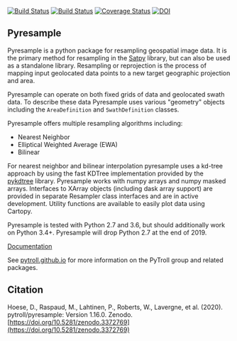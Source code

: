 [![Build Status](https://travis-ci.com/pytroll/pyresample.svg?branch=master)](https://travis-ci.org/pytroll/pyresample)
[![Build Status](https://dev.azure.com/pytroll/pyresample/_apis/build/status/pytroll.pyresample?branchName=master)](https://dev.azure.com/pytroll/pyresample/_build/latest?definitionId=1&branchName=master)
[![Coverage Status](https://coveralls.io/repos/github/pytroll/pyresample/badge.svg?branch=master)](https://coveralls.io/github/pytroll/pyresample?branch=master)
[![DOI](https://zenodo.org/badge/DOI/10.5281/zenodo.3372769.svg)](https://doi.org/10.5281/zenodo.3372769)


Pyresample
----------

Pyresample is a python package for resampling geospatial image data. It is the
primary method for resampling in the [Satpy](https://github.com/pytroll/satpy)
library, but can also be used as a standalone library. Resampling or
reprojection is the process of mapping input geolocated data points to a
new target geographic projection and area.

Pyresample can operate on both fixed grids of data and geolocated swath data.
To describe these data Pyresample uses various "geometry" objects including
the `AreaDefinition` and `SwathDefinition` classes.

Pyresample offers multiple resampling algorithms including:

- Nearest Neighbor
- Elliptical Weighted Average (EWA)
- Bilinear

For nearest neighbor and bilinear interpolation pyresample uses a kd-tree
approach by using the fast KDTree implementation provided by the 
[pykdtree](https://github.com/storpipfugl/pykdtree) library.
Pyresample works with numpy arrays and numpy masked arrays. Interfaces to
XArray objects (including dask array support) are provided in separate
Resampler class interfaces and are in active development.
Utility functions are available to easily plot data using Cartopy.

Pyresample is tested with Python 2.7 and 3.6, but should additionally work
on Python 3.4+. Pyresample will drop Python 2.7 at the end of 2019.

[Documentation](https://pyresample.readthedocs.org/en/latest/)

See [pytroll.github.io](http://pytroll.github.io/) for more information on the
PyTroll group and related packages.

Citation
----------
Hoese, D., Raspaud, M., Lahtinen, P., Roberts, W., Lavergne, et al. (2020). pytroll/pyresample: Version 1.16.0. Zenodo. [https://doi.org/10.5281/zenodo.3372769](https://doi.org/10.5281/zenodo.3372769)

